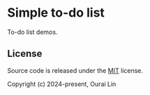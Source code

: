 # Simple to-do list

To-do list demos.

## License

Source code is released under the [MIT](./LICENSE) license.

Copyright (c) 2024-present, Ourai Lin
